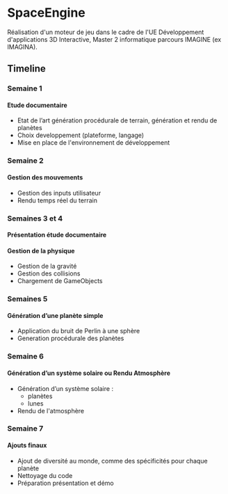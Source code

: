 # SpaceEngine

Réalisation d'un moteur de jeu dans le cadre de l'UE Développement d'applications 3D Interactive, Master 2 informatique parcours IMAGINE (ex IMAGINA). 

## Timeline 

### Semaine 1 

#### Etude documentaire

- Etat de l’art génération procédurale de terrain, génération et rendu de planètes
- Choix developpement (plateforme, langage)
- Mise en place de l'environnement de développement


### Semaine 2

#### Gestion des mouvements 

- Gestion des inputs utilisateur 
- Rendu temps réel du terrain


### Semaines 3 et 4

#### Présentation étude documentaire

#### Gestion de la physique

- Gestion de la gravité
- Gestion des collisions
- Chargement de GameObjects


### Semaines 5

#### Génération d’une planète simple

- Application du bruit de Perlin à une sphère
- Generation procédurale des planètes 


### Semaine 6

#### Génération d’un système solaire ou Rendu Atmosphère

- Génération d’un système solaire :
    - planètes
    - lunes 
- Rendu de l'atmosphère 

### Semaine 7

#### Ajouts finaux

- Ajout de diversité au monde, comme des spécificités pour chaque planète
- Nettoyage du code
- Préparation présentation et démo
